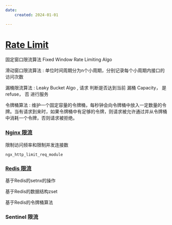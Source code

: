 ```yaml
---
date: 
    created: 2024-01-01

---
```


# [Rate Limit](https://juejin.cn/post/7209504489010430010?searchId=202401011520515375BF8CA32F8E95D53C)

固定窗口限流算法 Fixed Window Rate Limiting Algo

滑动窗口限流算法 : 单位时间周期分为n个小周期，分别记录每个小周期内接口的访问次数

漏桶限流算法 : Leaky Bucket Algo , 请求 判断是否达到当前 漏桶 Capacity， 是 refuse， 否 进行服务

令牌桶算法 : 维护一个固定容量的令牌桶，每秒钟会向令牌桶中放入一定数量的令牌。当有请求到来时，如果令牌桶中有足够的令牌，则请求被允许通过并从令牌桶中消耗一个令牌，否则请求被拒绝。



### [Nginx 限流](https://juejin.cn/post/7120044094239277070)

限制访问频率和限制并发连接数

```
ngx_http_limit_req_module

```

### [Redis 限流](https://juejin.cn/post/7033646189845151757)

基于Redis的setnx的操作

基于Redis的数据结构zset

基于Redis的令牌桶算法

### Sentinel 限流